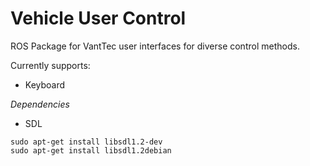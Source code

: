 # Vehicle User Control 

ROS Package for VantTec user interfaces for diverse control methods.

Currently supports:
- Keyboard

*Dependencies*
- SDL

```
sudo apt-get install libsdl1.2-dev
sudo apt-get install libsdl1.2debian
```